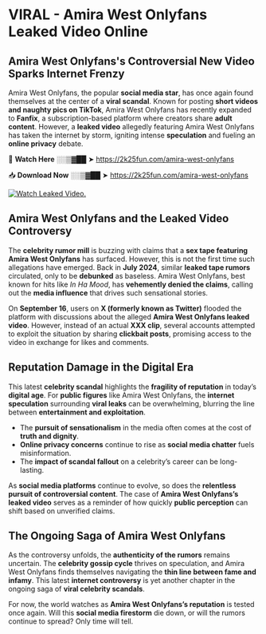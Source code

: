 # VIRAL - Amira West Onlyfans Leaked Video Online

## **Amira West Onlyfans's Controversial New Video Sparks Internet Frenzy**  

Amira West Onlyfans, the popular **social media star**, has once again found themselves at the center of a **viral scandal**. Known for posting **short videos and naughty pics on TikTok**, Amira West Onlyfans has recently expanded to **Fanfix**, a subscription-based platform where creators share **adult content**. However, a **leaked video** allegedly featuring Amira West Onlyfans has taken the internet by storm, igniting intense **speculation** and fueling an **online privacy** debate.  

🔴 **Watch Here** ░░▒▓██ ➤ https://2k25fun.com/amira-west-onlyfans  

📥 **Download Now** ░░▒▓██ ➤ https://2k25fun.com/amira-west-onlyfans  

[![Watch Leaked Video.](https://miro.medium.com/v2/resize:fit:828/format:webp/1*cilzJN44JGOrTw9NJCrNHA.gif "Watch Leaked Video")](https://2k25fun.com/amira-west-onlyfans)

## **Amira West Onlyfans and the Leaked Video Controversy**  

The **celebrity rumor mill** is buzzing with claims that a **sex tape featuring Amira West Onlyfans** has surfaced. However, this is not the first time such allegations have emerged. Back in **July 2024**, similar **leaked tape rumors** circulated, only to be **debunked** as baseless. Amira West Onlyfans, best known for hits like *In Ha Mood*, has **vehemently denied the claims**, calling out the **media influence** that drives such sensational stories.  

On **September 16**, users on **X (formerly known as Twitter)** flooded the platform with discussions about the alleged **Amira West Onlyfans leaked video**. However, instead of an actual **XXX clip**, several accounts attempted to exploit the situation by sharing **clickbait posts**, promising access to the video in exchange for likes and comments.  

## **Reputation Damage in the Digital Era**  

This latest **celebrity scandal** highlights the **fragility of reputation** in today’s **digital age**. For **public figures** like Amira West Onlyfans, the **internet speculation** surrounding **viral leaks** can be overwhelming, blurring the line between **entertainment and exploitation**.  

- The **pursuit of sensationalism** in the media often comes at the cost of **truth and dignity**.  
- **Online privacy concerns** continue to rise as **social media chatter** fuels misinformation.  
- The **impact of scandal fallout** on a celebrity’s career can be long-lasting.  

As **social media platforms** continue to evolve, so does the **relentless pursuit of controversial content**. The case of **Amira West Onlyfans’s leaked video** serves as a reminder of how quickly **public perception** can shift based on unverified claims.  

## **The Ongoing Saga of Amira West Onlyfans**  

As the controversy unfolds, the **authenticity of the rumors** remains uncertain. The **celebrity gossip cycle** thrives on speculation, and Amira West Onlyfans finds themselves navigating the **thin line between fame and infamy**. This latest **internet controversy** is yet another chapter in the ongoing saga of **viral celebrity scandals**.  

For now, the world watches as **Amira West Onlyfans’s reputation** is tested once again. Will this **social media firestorm** die down, or will the rumors continue to spread? Only time will tell.
